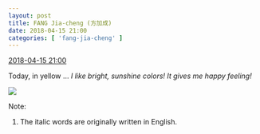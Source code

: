 ```yaml
---
layout: post
title: FANG Jia-cheng (方加成)
date: 2018-04-15 21:00
categories: [ 'fang-jia-cheng' ]
---
```


<div class="weibo-info">
  <a href="https://weibo.com/6505661195/GceXLvJZ8">2018-04-15 21:00</a>
</div>

Today, in yellow … *I like bright, sunshine colors! It gives me happy feeling!*

<!-- more -->

<a href="//wx2.sinaimg.cn/mw690/0076h5Fhly1fqdn3oqglqj31hc0u0ql8.jpg">
  <img class="weibo-pic-preview-h" src="//wx2.sinaimg.cn/orj360/0076h5Fhly1fqdn3oqglqj31hc0u0ql8.jpg" />
</a>

Note:
1. The italic words are originally written in English.
